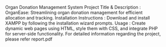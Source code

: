 Organ Donation Management System
Project Title & Description : OrganEase: Streamlining organ donation management for efficient allocation and tracking.
Installation Instructions : Download and install XAMPP by following the installation wizard prompts.
Usage : Create dynamic web pages using HTML, style them with CSS, and integrate PHP for server-side functionality. 
For detailed information regarding the project, please refer report.pdf
